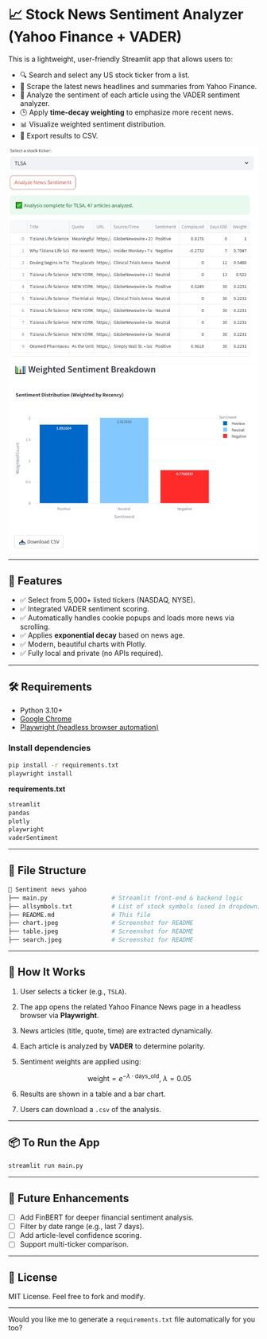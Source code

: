 # 📈 Stock News Sentiment Analyzer (Yahoo Finance + VADER)

This is a lightweight, user-friendly Streamlit app that allows users to:

* 🔍 Search and select any US stock ticker from a list.
* 📰 Scrape the latest news headlines and summaries from Yahoo Finance.
* 💬 Analyze the sentiment of each article using the VADER sentiment analyzer.
* 🕒 Apply **time-decay weighting** to emphasize more recent news.
* 📊 Visualize weighted sentiment distribution.
* 💾 Export results to CSV.

![Search Ticker](search.jpeg)
![Article Table](table.jpeg)
![Sentiment Chart](chart.jpeg)

---

## 🚀 Features

* ✅ Select from 5,000+ listed tickers (NASDAQ, NYSE).
* ✅ Integrated VADER sentiment scoring.
* ✅ Automatically handles cookie popups and loads more news via scrolling.
* ✅ Applies **exponential decay** based on news age.
* ✅ Modern, beautiful charts with Plotly.
* ✅ Fully local and private (no APIs required).

---

## 🛠 Requirements

* Python 3.10+
* [Google Chrome](https://www.google.com/chrome/)
* [Playwright (headless browser automation)](https://playwright.dev/python/)

### Install dependencies

```bash
pip install -r requirements.txt
playwright install
```

**requirements.txt**

```txt
streamlit
pandas
plotly
playwright
vaderSentiment
```

---

## 📂 File Structure

```bash
📁 Sentiment news yahoo
├── main.py                  # Streamlit front-end & backend logic
├── allsymbols.txt           # List of stock symbols (used in dropdown)
├── README.md                # This file
├── chart.jpeg               # Screenshot for README
├── table.jpeg               # Screenshot for README
├── search.jpeg              # Screenshot for README
```

---

## 🧠 How It Works

1. User selects a ticker (e.g., `TSLA`).
2. The app opens the related Yahoo Finance News page in a headless browser via **Playwright**.
3. News articles (title, quote, time) are extracted dynamically.
4. Each article is analyzed by **VADER** to determine polarity.
5. Sentiment weights are applied using:

   $$
   \text{weight} = e^{-\lambda \cdot \text{days\_old}},\ \lambda = 0.05
   $$
6. Results are shown in a table and a bar chart.
7. Users can download a `.csv` of the analysis.

---

## 📦 To Run the App

```bash
streamlit run main.py
```

---

## 📌 Future Enhancements

* [ ] Add FinBERT for deeper financial sentiment analysis.
* [ ] Filter by date range (e.g., last 7 days).
* [ ] Add article-level confidence scoring.
* [ ] Support multi-ticker comparison.

---

## 📄 License

MIT License. Feel free to fork and modify.

---

Would you like me to generate a `requirements.txt` file automatically for you too?
